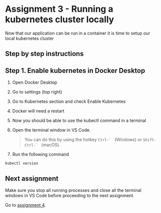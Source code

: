 # Assignment 3 - Running a kubernetes cluster locally

Now that our application can be run in a container it is time to setup our local kubernetes cluster

## Step by step instructions

## Step 1. Enable kubernetes in Docker Desktop
1. Open Docker Desktop

2. Go to settings (top right)

3. Go to Kubernetes section and check Enable Kubernetes

4. Docker will need a restart

5. Now you should be able to use the kubectl command in a terminal

6. Open the terminal window in VS Code.

   > You can do this by using the hotkey ``Ctrl-` `` (Windows) or ``Shift-Ctrl-` `` (macOS).

7. Run the following command
```console
kubectl version
```

## Next assignment

Make sure you stop all running processes and close all the terminal windows in VS Code before proceeding to the next 
assignment.

Go to [assignment 4](../Assignment04/README.md).
